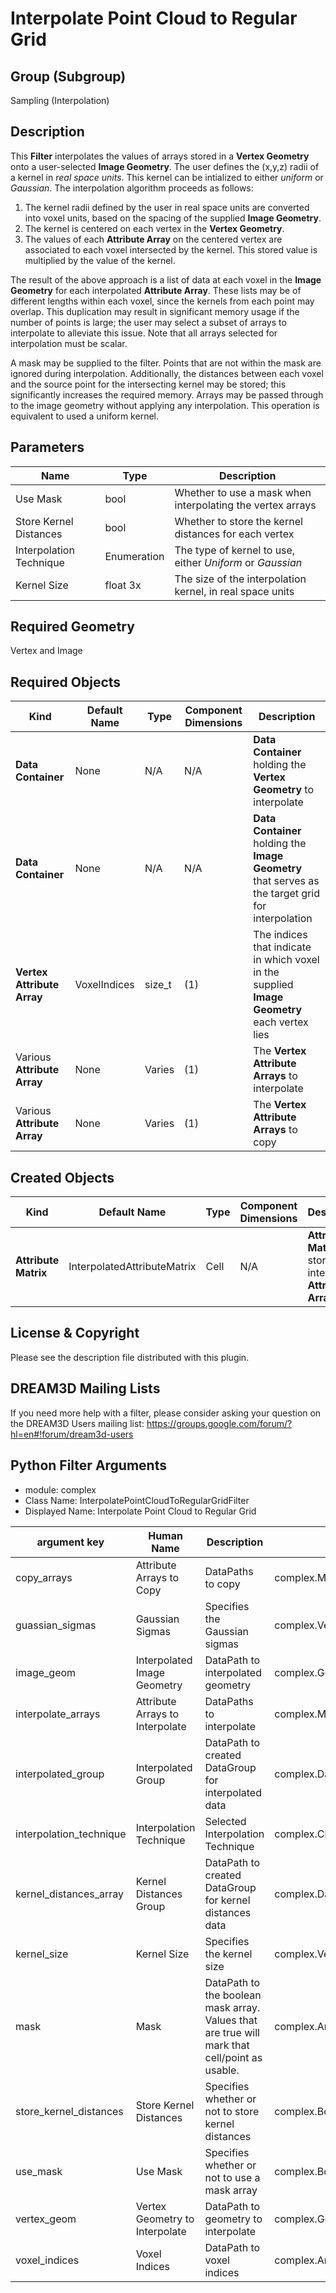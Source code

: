Interpolate Point Cloud to Regular Grid
=============

## Group (Subgroup) ##

Sampling (Interpolation)

## Description ##

This **Filter** interpolates the values of arrays stored in a **Vertex Geometry** onto a user-selected **Image Geometry**.  The user defines the (x,y,z) radii of a kernel in *real space units*.  This kernel can be intialized to either *uniform* or *Gaussian*.  The interpolation algorithm proceeds as follows:

1. The kernel radii defined by the user in real space units are converted into voxel units, based on the spacing of the supplied **Image Geometry**.
2. The kernel is centered on each vertex in the **Vertex Geometry**.
3. The values of each **Attribute Array** on the centered vertex are associated to each voxel intersected by the kernel.  This stored value is multiplied by the value of the kernel.

The result of the above approach is a list of data at each voxel in the **Image Geometry** for each interpolated **Attribute Array**.  These lists may be of different lengths within each voxel, since the kernels from each point may overlap. This duplication may result in significant memory usage if the number of points is large; the user may select a subset of arrays to interpolate to alleviate this issue.  Note that all arrays selected for interpolation must be scalar.

A mask may be supplied to the filter.  Points that are not within the mask are ignored during interpolation.  Additionally, the distances between each voxel and the source point for the intersecting kernel may be stored; this significantly increases the required memory.  Arrays may be passed through to the image geometry without applying any interpolation.  This operation is equivalent to used a uniform kernel.

## Parameters ##

| Name | Type | Description |
|------|------|-------------|
| Use Mask | bool | Whether to use a mask when interpolating the vertex arrays |
| Store Kernel Distances | bool | Whether to store the kernel distances for each vertex |
| Interpolation Technique | Enumeration | The type of kernel to use, either *Uniform* or *Gaussian* |
| Kernel Size | float 3x | The size of the interpolation kernel, in real space units |

## Required Geometry ###

Vertex and Image

## Required Objects ##

| Kind | Default Name | Type | Component Dimensions | Description |
|------|--------------|------|----------------------|-------------|
| **Data Container** | None | N/A | N/A | **Data Container** holding the **Vertex Geometry** to interpolate |
| **Data Container** | None | N/A | N/A | **Data Container** holding the **Image Geometry** that serves as the target grid for interpolation |
| **Vertex Attribute Array** | VoxelIndices | size_t | (1) | The indices that indicate in which voxel in the supplied **Image Geometry** each vertex lies |
| Various **Attribute Array** | None | Varies | (1) | The **Vertex Attribute Arrays** to interpolate |
| Various **Attribute Array** | None | Varies | (1) | The **Vertex Attribute Arrays** to copy |

## Created Objects ##

| Kind | Default Name | Type | Component Dimensions | Description |
|------|--------------|------|----------------------|-------------|
| **Attribute Matrix** | InterpolatedAttributeMatrix | Cell | N/A | **Attribute Matrix** that stores the interpolated **Attribute Arrays** |

## License & Copyright ##

Please see the description file distributed with this plugin.

## DREAM3D Mailing Lists ##

If you need more help with a filter, please consider asking your question on the DREAM3D Users mailing list:
https://groups.google.com/forum/?hl=en#!forum/dream3d-users

## Python Filter Arguments

+ module: complex
+ Class Name: InterpolatePointCloudToRegularGridFilter
+ Displayed Name: Interpolate Point Cloud to Regular Grid

| argument key | Human Name | Description | Parameter Type |
|--------------|------------|-------------|----------------|
| copy_arrays | Attribute Arrays to Copy | DataPaths to copy | complex.MultiArraySelectionParameter |
| guassian_sigmas | Gaussian Sigmas | Specifies the Gaussian sigmas | complex.VectorFloat32Parameter |
| image_geom | Interpolated Image Geometry | DataPath to interpolated geometry | complex.GeometrySelectionParameter |
| interpolate_arrays | Attribute Arrays to Interpolate | DataPaths to interpolate | complex.MultiArraySelectionParameter |
| interpolated_group | Interpolated Group | DataPath to created DataGroup for interpolated data | complex.DataObjectNameParameter |
| interpolation_technique | Interpolation Technique | Selected Interpolation Technique | complex.ChoicesParameter |
| kernel_distances_array | Kernel Distances Group | DataPath to created DataGroup for kernel distances data | complex.DataObjectNameParameter |
| kernel_size | Kernel Size | Specifies the kernel size | complex.VectorFloat32Parameter |
| mask | Mask | DataPath to the boolean mask array. Values that are true will mark that cell/point as usable. | complex.ArraySelectionParameter |
| store_kernel_distances | Store Kernel Distances | Specifies whether or not to store kernel distances | complex.BoolParameter |
| use_mask | Use Mask | Specifies whether or not to use a mask array | complex.BoolParameter |
| vertex_geom | Vertex Geometry to Interpolate | DataPath to geometry to interpolate | complex.GeometrySelectionParameter |
| voxel_indices | Voxel Indices | DataPath to voxel indices | complex.ArraySelectionParameter |

